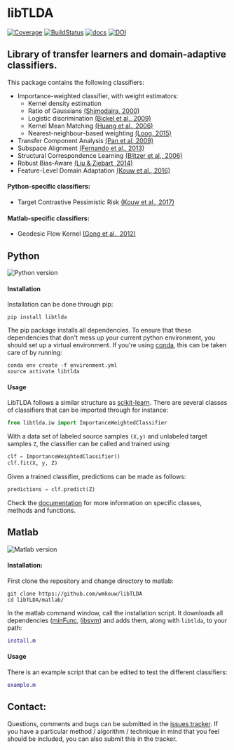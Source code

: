 # libTLDA

[![Coverage](https://scrutinizer-ci.com/g/wmkouw/libTLDA/badges/coverage.png?b=master)](https://scrutinizer-ci.com/g/wmkouw/libTLDA/statistics/) [![BuildStatus](https://travis-ci.org/wmkouw/libTLDA.svg?branch=master)](https://travis-ci.org/wmkouw/libTLDA) [![docs](https://readthedocs.org/projects/libtlda/badge/?version=latest)](https://libtlda.readthedocs.io/en/latest/) [![DOI](https://zenodo.org/badge/41360294.svg)](https://zenodo.org/badge/latestdoi/41360294)

## Library of transfer learners and domain-adaptive classifiers.
This package contains the following classifiers:
- Importance-weighted classifier, with weight estimators:<br>
	- Kernel density estimation <br>
	- Ratio of Gaussians [(Shimodaira, 2000)](https://www.sciencedirect.com/science/article/pii/S0378375800001154) <br>
	- Logistic discrimination [(Bickel et al., 2009)](http://www.jmlr.org/papers/v10/bickel09a.html) <br>
	- Kernel Mean Matching [(Huang et al., 2006)](https://papers.nips.cc/paper/3075-correcting-sample-selection-bias-by-unlabeled-data) <br>
	- Nearest-neighbour-based weighting [(Loog, 2015)](http://ieeexplore.ieee.org/document/6349714/) <br>
- Transfer Component Analysis [(Pan et al, 2009)](http://ieeexplore.ieee.org/document/5640675/) <br>
- Subspace Alignment [(Fernando et al., 2013)](https://dl.acm.org/citation.cfm?id=1610094) <br>
- Structural Correspondence Learning [(Blitzer et al., 2006)](https://dl.acm.org/citation.cfm?id=1610094) <br>
- Robust Bias-Aware [(Liu & Ziebart, 2014)](https://papers.nips.cc/paper/5458-robust-classification-under-sample-selection-bias) <br>
- Feature-Level Domain Adaptation [(Kouw et al., 2016)](http://jmlr.org/papers/v17/15-206.html) <br>

#### Python-specific classifiers:
- Target Contrastive Pessimistic Risk [(Kouw et al., 2017)](https://arxiv.org/abs/1706.08082)

#### Matlab-specific classifiers:
- Geodesic Flow Kernel [(Gong et al., 2012)](https://dl.acm.org/citation.cfm?id=1610094)

## Python
![Python version](https://img.shields.io/badge/python-2.7%2C%203.4%2C%203.5%2C%203.6-blue.svg)

#### Installation

Installation can be done through pip:
```shell
pip install libtlda
```

The pip package installs all dependencies. To ensure that these dependencies that don't mess up your current python environment, you should set up a virtual environment. If you're using [conda](https://conda.io/docs/), this can be taken care of by running:
```
conda env create -f environment.yml
source activate libtlda
```

#### Usage

LibTLDA follows a similar structure as [scikit-learn](http://scikit-learn.org/). There are several classes of classifiers that can be imported through for instance:

```python
from libtlda.iw import ImportanceWeightedClassifier
```

With a data set of labeled source samples `(X,y)` and unlabeled target samples `Z`, the classifier can be called and trained using:

```python
clf = ImportanceWeightedClassifier()
clf.fit(X, y, Z)
```

Given a trained classifier, predictions can be made as follows:
```python
predictions = clf.predict(Z)
```

Check the [documentation](https://libtlda.readthedocs.io/en/latest/) for more information on specific classes, methods and functions.

## Matlab
![Matlab version](https://img.shields.io/badge/matlab-R2017a-blue.svg)

#### Installation:

First clone the repository and change directory to matlab:
```shell
git clone https://github.com/wmkouw/libTLDA
cd libTLDA/matlab/
```

In the matlab command window, call the installation script. It downloads all dependencies ([minFunc](https://www.cs.ubc.ca/~schmidtm/Software/minFunc.html), [libsvm](https://www.csie.ntu.edu.tw/~cjlin/libsvm/)) and adds them, along with `libtlda`, to your path:
```MATLAB
install.m
```

#### Usage

There is an example script that can be edited to test the different classifiers:
```MATLAB
example.m
```

## Contact:

Questions, comments and bugs can be submitted in the [issues tracker](https://github.com/wmkouw/libTLDA/issues). If you have a particular method / algorithm / technique in mind that you feel should be included, you can also submit this in the tracker.
